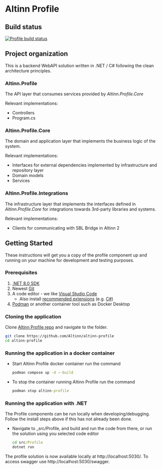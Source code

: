 # Altinn Profile

## Build status
[![Profile build status](https://dev.azure.com/brreg/altinn-studio/_apis/build/status/altinn-platform/profile-master?label=platform/profile)](https://dev.azure.com/brreg/altinn-studio/_build/latest?definitionId=35)


## Project organization
This is a backend WebAPI solution written in .NET / C# following the clean architecture principles.

### Altinn.Profile
The API layer that consumes services provided by _Altinn.Profile.Core_

Relevant implementations:
- Controllers
- Program.cs


### Altinn.Profile.Core
The domain and application layer that implements the business logic of the system.

Relevant implementations:
- Interfaces for external dependencies implemented by infrastructure and repository layer
- Domain models
- Services

### Altinn.Profile.Integrations
The infrastructure layer that implements the interfaces defined in _Altinn.Profile.Core_ for integrations towards 3rd-party libraries and systems.

Relevant implementations:
- Clients for communicating with SBL Bridge in Altinn 2


## Getting Started

These instructions will get you a copy of the profile component up and running on your machine for development and testing purposes.

### Prerequisites

1. [.NET 8.0 SDK](https://dotnet.microsoft.com/download/dotnet/8.0)
2. Newest [Git](https://git-scm.com/downloads)
3. A code editor - we like [Visual Studio Code](https://code.visualstudio.com/download)
   - Also install [recommended extensions](https://code.visualstudio.com/docs/editor/extension-marketplace#_workspace-recommended-extensions) (e.g. [C#](https://marketplace.visualstudio.com/items?itemName=ms-dotnettools.csharp))
4. [Podman](https://podman.io/) or another container tool such as Docker Desktop


### Cloning the application

Clone [Altinn Profile repo](https://github.com/Altinn/altinn-profile) and navigate to the folder.

```bash
git clone https://github.com/Altinn/altinn-profile
cd altinn-profile
```

### Running the application in a docker container

- Start Altinn Profile docker container run the command

  ```cmd
  podman compose up -d --build
  ```

- To stop the container running Altinn Profile run the command

  ```cmd
  podman stop altinn-profile
  ```


### Running the application with .NET

The Profile components can be run locally when developing/debugging. Follow the install steps above if this has not already been done.

- Navigate to _src/Profile, and build and run the code from there, or run the solution using you selected code editor

  ```cmd
  cd src/Profile
  dotnet run
  ```

The profile solution is now available locally at http://localhost:5030/.
To access swagger use http://localhost:5030/swagger.
